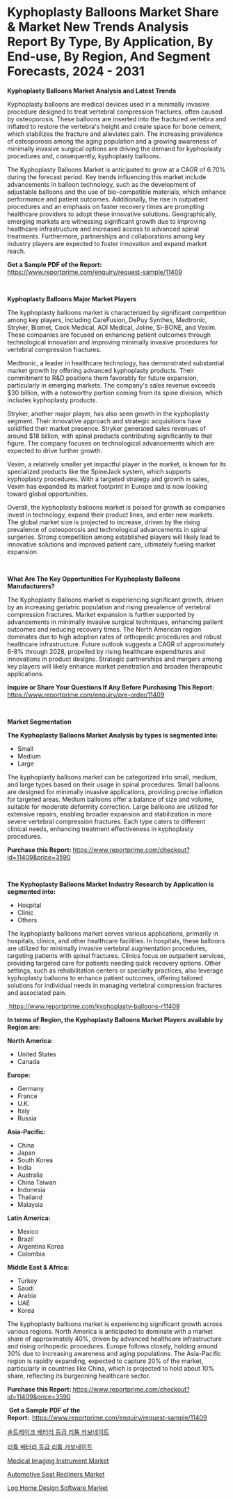 <p><h1>Kyphoplasty Balloons Market Share & Market New Trends Analysis Report By Type, By Application, By End-use, By Region, And Segment Forecasts, 2024 - 2031</h1></p><p><strong>Kyphoplasty Balloons Market Analysis and Latest Trends</strong></p>
<p><p>Kyphoplasty balloons are medical devices used in a minimally invasive procedure designed to treat vertebral compression fractures, often caused by osteoporosis. These balloons are inserted into the fractured vertebra and inflated to restore the vertebra's height and create space for bone cement, which stabilizes the fracture and alleviates pain. The increasing prevalence of osteoporosis among the aging population and a growing awareness of minimally invasive surgical options are driving the demand for kyphoplasty procedures and, consequently, kyphoplasty balloons.</p><p>The Kyphoplasty Balloons Market is anticipated to grow at a CAGR of 6.70% during the forecast period. Key trends influencing this market include advancements in balloon technology, such as the development of adjustable balloons and the use of bio-compatible materials, which enhance performance and patient outcomes. Additionally, the rise in outpatient procedures and an emphasis on faster recovery times are prompting healthcare providers to adopt these innovative solutions. Geographically, emerging markets are witnessing significant growth due to improving healthcare infrastructure and increased access to advanced spinal treatments. Furthermore, partnerships and collaborations among key industry players are expected to foster innovation and expand market reach.</p></p>
<p><strong>Get a Sample PDF of the Report:&nbsp;</strong> <a href="https://www.reportprime.com/enquiry/request-sample/11409">https://www.reportprime.com/enquiry/request-sample/11409</a></p>
<p>&nbsp;</p>
<p><strong>Kyphoplasty Balloons Major Market Players</strong></p>
<p><p>The kyphoplasty balloons market is characterized by significant competition among key players, including CareFusion, DePuy Synthes, Medtronic, Stryker, Biomet, Cook Medical, AOI Medical, Joline, SI-BONE, and Vexim. These companies are focused on enhancing patient outcomes through technological innovation and improving minimally invasive procedures for vertebral compression fractures.</p><p>Medtronic, a leader in healthcare technology, has demonstrated substantial market growth by offering advanced kyphoplasty products. Their commitment to R&D positions them favorably for future expansion, particularly in emerging markets. The company's sales revenue exceeds $30 billion, with a noteworthy portion coming from its spine division, which includes kyphoplasty products.</p><p>Stryker, another major player, has also seen growth in the kyphoplasty segment. Their innovative approach and strategic acquisitions have solidified their market presence. Stryker generated sales revenues of around $18 billion, with spinal products contributing significantly to that figure. The company focuses on technological advancements which are expected to drive further growth.</p><p>Vexim, a relatively smaller yet impactful player in the market, is known for its specialized products like the SpineJack system, which supports kyphoplasty procedures. With a targeted strategy and growth in sales, Vexim has expanded its market footprint in Europe and is now looking toward global opportunities.</p><p>Overall, the kyphoplasty balloons market is poised for growth as companies invest in technology, expand their product lines, and enter new markets. The global market size is projected to increase, driven by the rising prevalence of osteoporosis and technological advancements in spinal surgeries. Strong competition among established players will likely lead to innovative solutions and improved patient care, ultimately fueling market expansion.</p></p>
<p>&nbsp;</p>
<p><strong>What Are The Key Opportunities For Kyphoplasty Balloons Manufacturers?</strong></p>
<p><p>The Kyphoplasty Balloons market is experiencing significant growth, driven by an increasing geriatric population and rising prevalence of vertebral compression fractures. Market expansion is further supported by advancements in minimally invasive surgical techniques, enhancing patient outcomes and reducing recovery times. The North American region dominates due to high adoption rates of orthopedic procedures and robust healthcare infrastructure. Future outlook suggests a CAGR of approximately 6-8% through 2028, propelled by rising healthcare expenditures and innovations in product designs. Strategic partnerships and mergers among key players will likely enhance market penetration and broaden therapeutic applications.</p></p>
<p><strong>Inquire or Share Your Questions If Any Before Purchasing This Report:</strong> <a href="https://www.reportprime.com/enquiry/pre-order/11409">https://www.reportprime.com/enquiry/pre-order/11409</a></p>
<p>&nbsp;</p>
<p><strong>Market Segmentation</strong></p>
<p><strong>The Kyphoplasty Balloons Market Analysis by types is segmented into:</strong></p>
<p><ul><li>Small</li><li>Medium</li><li>Large</li></ul></p>
<p><p>The kyphoplasty balloons market can be categorized into small, medium, and large types based on their usage in spinal procedures. Small balloons are designed for minimally invasive applications, providing precise inflation for targeted areas. Medium balloons offer a balance of size and volume, suitable for moderate deformity correction. Large balloons are utilized for extensive repairs, enabling broader expansion and stabilization in more severe vertebral compression fractures. Each type caters to different clinical needs, enhancing treatment effectiveness in kyphoplasty procedures.</p></p>
<p><strong>Purchase this Report:&nbsp;</strong><a href="https://www.reportprime.com/checkout?id=11409&price=3590">https://www.reportprime.com/checkout?id=11409&price=3590</a></p>
<p>&nbsp;</p>
<p><strong>The Kyphoplasty Balloons Market Industry Research by Application is segmented into:</strong></p>
<p><ul><li>Hospital</li><li>Clinic</li><li>Others</li></ul></p>
<p><p>The kyphoplasty balloons market serves various applications, primarily in hospitals, clinics, and other healthcare facilities. In hospitals, these balloons are utilized for minimally invasive vertebral augmentation procedures, targeting patients with spinal fractures. Clinics focus on outpatient services, providing targeted care for patients needing quick recovery options. Other settings, such as rehabilitation centers or specialty practices, also leverage kyphoplasty balloons to enhance patient outcomes, offering tailored solutions for individual needs in managing vertebral compression fractures and associated pain.</p></p>
<p><a href="https://www.reportprime.com/kyphoplasty-balloons-r11409">&nbsp;https://www.reportprime.com/kyphoplasty-balloons-r11409</a></p>
<p><strong>In terms of Region, the Kyphoplasty Balloons Market Players available by Region are:</strong></p>
<p>
    <p> <strong> North America: </strong>
        <ul>
            <li>United States</li>
            <li>Canada</li>
        </ul>
        </p> 
    <p> <strong> Europe: </strong>
        <ul>
            <li>Germany</li>
            <li>France</li>
            <li>U.K.</li>
            <li>Italy</li>
            <li>Russia</li>
        </ul>
        </p> 
    <p> <strong> Asia-Pacific: </strong>
        <ul>
            <li>China</li>
            <li>Japan</li>
            <li>South Korea</li>
            <li>India</li>
            <li>Australia</li>
            <li>China Taiwan</li>
            <li>Indonesia</li>
            <li>Thailand</li>
            <li>Malaysia</li>
        </ul>
        </p> 
    <p> <strong> Latin America: </strong>
        <ul>
            <li>Mexico</li>
            <li>Brazil</li>
            <li>Argentina Korea</li>
            <li>Colombia</li>
        </ul>
        </p> 
    <p> <strong> Middle East & Africa: </strong>
        <ul>
            <li>Turkey</li>
            <li>Saudi</li>
            <li>Arabia</li>
            <li>UAE</li>
            <li>Korea</li>
        </ul>
    </p>
    </p>
<p><p>The kyphoplasty balloons market is experiencing significant growth across various regions. North America is anticipated to dominate with a market share of approximately 40%, driven by advanced healthcare infrastructure and rising orthopedic procedures. Europe follows closely, holding around 30% due to increasing awareness and aging populations. The Asia-Pacific region is rapidly expanding, expected to capture 20% of the market, particularly in countries like China, which is projected to hold about 10% share, reflecting its burgeoning healthcare sector.</p></p>
<p><strong>Purchase this Report: </strong><a href="https://www.reportprime.com/checkout?id=11409&price=3590">https://www.reportprime.com/checkout?id=11409&price=3590</a></p>
<p>&nbsp;<strong>Get a Sample PDF of the Report:&nbsp;&nbsp;</strong><a href="https://www.reportprime.com/enquiry/request-sample/11409">https://www.reportprime.com/enquiry/request-sample/11409</a></p>
<p><strong></strong></p>
<p><p><a href="https://medium.com/@vlcostes/%EC%A0%84%EB%9E%B5%EC%A0%81-%EC%8B%9C%EC%9E%A5-%ED%86%B5%EC%B0%B0-%EA%B8%80%EB%A1%9C%EB%B2%8C-%EC%97%BC%EC%88%98-%EB%B0%B0%ED%84%B0%EB%A6%AC%EA%B8%89-%EB%A6%AC%ED%8A%AC-%ED%83%84%EC%82%B0%EC%97%BC-%EC%8B%9C%EC%9E%A5-%ED%99%98%EA%B2%BD-%ED%83%90%EC%83%89-2024-2031-51fd2f1e4d12">솔트레이크 배터리 등급 리튬 카보네이트</a></p><p><a href="https://medium.com/@vlcostes/%EC%84%B8%EA%B3%84-lithium-battery-grade-lithium-carbonate-market-%EC%9D%80-2024%EC%97%90%EC%84%9C-2031%EB%A1%9C-%EC%97%B0%ED%8F%89%EA%B7%A0-%EC%A6%9D%EA%B0%80%EC%9C%A8%EC%9D%84-%EB%B3%B4%EC%9D%BC-%EA%B2%83%EC%9C%BC%EB%A1%9C-%EC%98%88%EC%83%81%EB%90%A9%EB%8B%88%EB%8B%A4-aa3be1a0ae4f">리튬 배터리 등급 리튬 카보네이트</a></p><p><a href="https://github.com/yoshih12/Market-Research-Report-List-4/blob/main/medical-imaging-instrument-market.md">Medical Imaging Instrument Market</a></p><p><a href="https://issuu.com/reportprime-2/docs/automotive-seat-recliners-market-si_ff949e21fe85ac">Automotive Seat Recliners Market</a></p><p><a href="https://www.linkedin.com/pulse/unveiling-market-trends-global-log-home-design-software-growth-u5oae?trackingId=387t9UaBStahtzzOYKm5gg%3D%3D">Log Home Design Software Market</a></p></p>